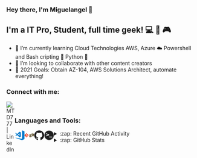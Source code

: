 ### Hey there, I'm Miguelangel 👋


## I'm a IT Pro, Student, full time geek! :computer: :green_book: :video_game:

- 🌱 I’m currently learning Cloud Technologies AWS, Azure :cloud: Powershell and Bash cripting :memo: Python :snake:
- 👯 I’m looking to collaborate with other content creators
- 🥅 2021 Goals: Obtain AZ-104, AWS Solutions Architect, automate everything!

### Connect with me:

[<img align="left" alt="MTD777 | LinkedIn" width="22px" src="https://cdn.jsdelivr.net/npm/simple-icons@v3/icons/linkedin.svg" />][linkedin]

<br />

### Languages and Tools:

<img align="left" alt="Visual Studio Code" width="26px" src="https://raw.githubusercontent.com/github/explore/80688e429a7d4ef2fca1e82350fe8e3517d3494d/topics/visual-studio-code/visual-studio-code.png" />
<img align="left" alt="Git" width="26px" src="https://raw.githubusercontent.com/github/explore/80688e429a7d4ef2fca1e82350fe8e3517d3494d/topics/git/git.png" />
<img align="left" alt="GitHub" width="26px" src="https://raw.githubusercontent.com/github/explore/78df643247d429f6cc873026c0622819ad797942/topics/github/github.png" />
<img align="left" alt="Terminal" width="26px" src="https://raw.githubusercontent.com/github/explore/80688e429a7d4ef2fca1e82350fe8e3517d3494d/topics/terminal/terminal.png" />

<details>
  <summary>:zap: Recent GitHub Activity</summary>
  
</details>

<details>
  <summary>:zap: GitHub Stats</summary>


</details>

[linkedin]: https://www.linkedin.com/in/miguelangelfk



